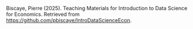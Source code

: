 Biscaye, Pierre (2025). Teaching Materials for Introduction to Data Science for Economics. Retrieved from https://github.com/pbiscaye/IntroDataScienceEcon.
